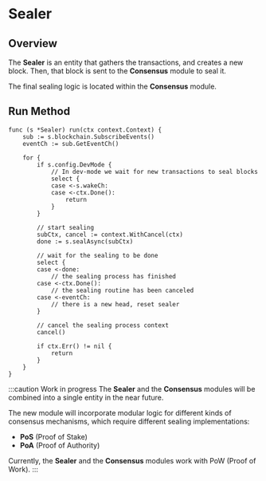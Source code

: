 # Sealer

## Overview <a href="#overview" id="overview"></a>

The **Sealer** is an entity that gathers the transactions, and creates a new block. Then, that block is sent to the **Consensus** module to seal it.

The final sealing logic is located within the **Consensus** module.

## Run Method <a href="#run-method" id="run-method"></a>



```
func (s *Sealer) run(ctx context.Context) {
	sub := s.blockchain.SubscribeEvents()
	eventCh := sub.GetEventCh()

	for {
		if s.config.DevMode {
			// In dev-mode we wait for new transactions to seal blocks
			select {
			case <-s.wakeCh:
			case <-ctx.Done():
				return
			}
		}

		// start sealing
		subCtx, cancel := context.WithCancel(ctx)
		done := s.sealAsync(subCtx)

		// wait for the sealing to be done
		select {
		case <-done:
			// the sealing process has finished
		case <-ctx.Done():
			// the sealing routine has been canceled
		case <-eventCh:
			// there is a new head, reset sealer
		}

		// cancel the sealing process context
		cancel()

		if ctx.Err() != nil {
			return
		}
	}
}
```

:::caution Work in progress The **Sealer** and the **Consensus** modules will be combined into a single entity in the near future.

The new module will incorporate modular logic for different kinds of consensus mechanisms, which require different sealing implementations:

* **PoS** (Proof of Stake)
* **PoA** (Proof of Authority)

Currently, the **Sealer** and the **Consensus** modules work with PoW (Proof of Work). :::
